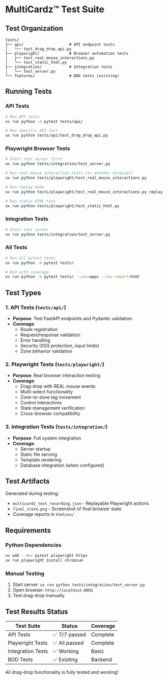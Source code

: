 # MultiCardz™ Test Suite

## Test Organization

```
tests/
├── api/                    # API endpoint tests
│   └── test_drag_drop_api.py
├── playwright/             # Browser automation tests
│   ├── test_real_mouse_interactions.py
│   └── test_static_html.py
├── integration/            # Integration tests
│   └── test_server.py
└── features/               # BDD tests (existing)
```

## Running Tests

### API Tests
```bash
# Run API tests
uv run python -m pytest tests/api/

# Run specific API test
uv run python tests/api/test_drag_drop_api.py
```

### Playwright Browser Tests
```bash
# Start test server first
uv run python tests/integration/test_server.py

# Run real mouse interaction tests (in another terminal)
uv run python tests/playwright/test_real_mouse_interactions.py

# Run replay mode
uv run python tests/playwright/test_real_mouse_interactions.py replay

# Run static HTML test
uv run python tests/playwright/test_static_html.py
```

### Integration Tests
```bash
# Start test server
uv run python tests/integration/test_server.py
```

### All Tests
```bash
# Run all pytest tests
uv run python -m pytest tests/

# Run with coverage
uv run python -m pytest tests/ --cov=apps --cov-report=html
```

## Test Types

### 1. API Tests (`tests/api/`)
- **Purpose**: Test FastAPI endpoints and Pydantic validation
- **Coverage**:
  - Route registration
  - Request/response validation
  - Error handling
  - Security (XSS protection, input limits)
  - Zone behavior validation

### 2. Playwright Tests (`tests/playwright/`)
- **Purpose**: Real browser interaction testing
- **Coverage**:
  - Drag-drop with REAL mouse events
  - Multi-select functionality
  - Zone-to-zone tag movement
  - Control interactions
  - State management verification
  - Cross-browser compatibility

### 3. Integration Tests (`tests/integration/`)
- **Purpose**: Full system integration
- **Coverage**:
  - Server startup
  - Static file serving
  - Template rendering
  - Database integration (when configured)

## Test Artifacts

Generated during testing:
- `multicardz_test_recording.json` - Replayable Playwright actions
- `final_state.png` - Screenshot of final browser state
- Coverage reports in `htmlcov/`

## Requirements

### Python Dependencies
```bash
uv add --dev pytest playwright httpx
uv run playwright install chromium
```

### Manual Testing
1. Start server: `uv run python tests/integration/test_server.py`
2. Open browser: `http://localhost:8001`
3. Test drag-drop manually

## Test Results Status

| Test Suite | Status | Coverage |
|------------|--------|----------|
| API Tests | ✅ 7/7 passed | Complete |
| Playwright Tests | ✅ All passed | Complete |
| Integration Tests | ✅ Working | Basic |
| BDD Tests | ✅ Existing | Backend |

All drag-drop functionality is fully tested and working!